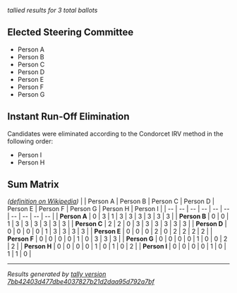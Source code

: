 *tallied results for 3 total ballots*

## Elected Steering Committee
- Person A
- Person B
- Person C
- Person D
- Person E
- Person F
- Person G

## Instant Run-Off Elimination
Candidates were eliminated according to the Condorcet IRV method in the following order:
- Person I
- Person H

## Sum Matrix
*([definition on Wikipedia](https://en.wikipedia.org/wiki/Condorcet_method#Basic_procedure))*
| | Person A | Person B | Person C | Person D | Person E | Person F | Person G | Person H | Person I |
| -- | -- | -- | -- | -- | -- | -- | -- | -- | -- |
| **Person A** | 0 | 3 | 1 | 3 | 3 | 3 | 3 | 3 | 3 |
| **Person B** | 0 | 0 | 1 | 3 | 3 | 3 | 3 | 3 | 3 |
| **Person C** | 2 | 2 | 0 | 3 | 3 | 3 | 3 | 3 | 3 |
| **Person D** | 0 | 0 | 0 | 0 | 1 | 3 | 3 | 3 | 3 |
| **Person E** | 0 | 0 | 0 | 2 | 0 | 2 | 2 | 2 | 2 |
| **Person F** | 0 | 0 | 0 | 0 | 1 | 0 | 3 | 3 | 3 |
| **Person G** | 0 | 0 | 0 | 0 | 1 | 0 | 0 | 2 | 2 |
| **Person H** | 0 | 0 | 0 | 0 | 1 | 0 | 1 | 0 | 2 |
| **Person I** | 0 | 0 | 0 | 0 | 1 | 0 | 1 | 1 | 0 |

---
*Results generated by [tally version 7bb42403d477dbe4037827b21d2daa95d792a7bf](https://github.com/grpc/grpc-community/blob/7bb42403d477dbe4037827b21d2daa95d792a7bf/elections/tools)*
